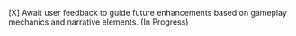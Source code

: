 [X] Await user feedback to guide future enhancements based on gameplay mechanics and narrative elements. (In Progress)